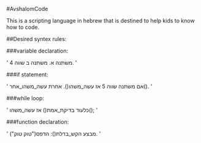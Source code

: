#AvshalomCode

This is a scripting language in hebrew that is destined to help kids to know how to code.

##Desired syntex rules:


###variable declaration:

'
משתנה א.
משתנה ב שווה 4.
'

###if statement:

'
אם משתנה שווה 5 אז
	עשה_משהו().
אחרת
	עשה_משהו_אחר().
'

###while loop:

'
כלעוד בדיקת_אמת() אז
	עשה_משהו();
'

###function declaration:

'
מבצע הקש_בדלת():
	הדפס("טוק טוק").
'

